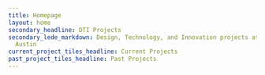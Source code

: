 ```yaml
---
title: Homepage
layout: home
secondary_headline: DTI Projects
secondary_lede_markdown: Design, Technology, and Innovation projects at the City of
  Austin
current_project_tiles_headline: Current Projects
past_project_tiles_headline: Past Projects
---
```


